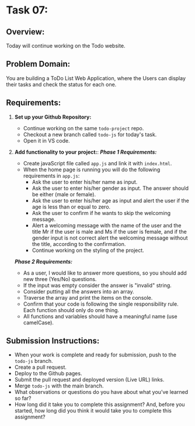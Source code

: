 # Task 07:

## Overview:
Today will continue working on the Todo website.

## Problem Domain:
You are building a ToDo List Web Application, where the Users can display their tasks and check the status for each one.

## Requirements:

1. **Set up your Github Repository:**
   - Continue working on the same `todo-project` repo.
   - Checkout a new branch called `todo-js` for today's task.
   - Open it in VS code.


2. **Add functionality to your project:**:
    ***Phase 1 Requirements:***
   - Create javaScript file called `app.js` and link it with `index.html`.
   - When the home page is running you will do the following requirements in `app.js`:
      - Ask the user to enter his/her name as input.
      - Ask the user to enter his/her gender as input. The answer should be either (male or female).
      - Ask the user to enter his/her age as input and alert the user if the age is less than or equal to zero.
      - Ask the user to confirm if he wants to skip the welcoming message. 
      - Alert a welcoming message with the name of the user and the title Mr if the user is male and Ms if the user is female, and if the gender input is not correct alert the welcoming message without the title, according to the confirmation.
      - Continue working on the styling of the project.

    ***Phase 2 Requirements:***
    - As a user, I would like to answer more questions, so you should add new three (Yes/No) questions.
   - If the input was empty consider the answer is "invalid" string.
   - Consider putting all the answers into an array.
   - Traverse the array and print the items on the console.
   - Confirm that your code is following the single responsibility rule. Each function should only do one thing.
   - All functions and variables should have a meaningful name (use camelCase).



## Submission Instructions:
- When your work is complete and ready for submission, push to the `todo-js` branch.
- Create a pull request.
- Deploy to the Github pages.
- Submit the pull request and deployed version (Live URL) links.
- Merge `todo-js` with the main branch.
- What observations or questions do you have about what you’ve learned so far?
- How long did it take you to complete this assignment? And, before you started, how long did you think it would take you to complete this assignment?